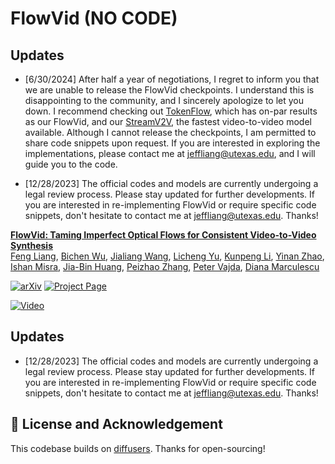 # FlowVid (NO CODE)

## Updates

- [6/30/2024] After half a year of negotiations, I regret to inform you that we are unable to release the FlowVid checkpoints. I understand this is disappointing to the community, and I sincerely apologize to let you down. I recommend checking out [TokenFlow](https://github.com/omerbt/TokenFlow), which has on-par results as our FlowVid, and our [StreamV2V](https://github.com/Jeff-LiangF/streamv2v), the fastest video-to-video model available. Although I cannot release the checkpoints, I am permitted to share code snippets upon request. If you are interested in exploring the implementations, please contact me at jeffliang@utexas.edu, and I will guide you to the code.

- [12/28/2023] The official codes and models are currently undergoing a legal review process. Please stay updated for further developments. If you are interested in re-implementing FlowVid or require specific code snippets, don't hesitate to contact me at jeffliang@utexas.edu. Thanks!


**[FlowVid: Taming Imperfect Optical Flows for Consistent Video-to-Video Synthesis]()**
<br/>
[Feng Liang](https://jeff-liangf.github.io/),
[Bichen Wu](https://scholar.google.com/citations?user=K3QJPdMAAAAJ&hl=en),
[Jialiang Wang](https://sites.google.com/view/jialiangwang/home/),
[Licheng Yu](https://lichengunc.github.io/),
[Kunpeng Li](https://kunpengli1994.github.io/),
[Yinan Zhao](https://yinan-zhao.github.io/),
[Ishan Misra](https://imisra.github.io/),
[Jia-Bin Huang](https://jbhuang0604.github.io/),
[Peizhao Zhang](https://www.linkedin.com/in/peizhao-zhang-14846042/),
[Peter Vajda](https://sites.google.com/site/vajdap),
[Diana Marculescu](https://www.ece.utexas.edu/people/faculty/diana-marculescu)
<br/>


[![arXiv](https://img.shields.io/badge/arXiv-2312.17681-b31b1b.svg)](https://arxiv.org/abs/2312.17681)
[![Project Page](https://img.shields.io/badge/Project-Website-orange)](https://jeff-liangf.github.io/projects/flowvid/)


[![Video](https://img.youtube.com/vi/o4_WypjOK10/0.jpg)](https://www.youtube.com/watch?v=o4_WypjOK10)


## Updates

- [12/28/2023] The official codes and models are currently undergoing a legal review process. Please stay updated for further developments. If you are interested in re-implementing FlowVid or require specific code snippets, don't hesitate to contact me at jeffliang@utexas.edu. Thanks!


## 📜 License and Acknowledgement

This codebase builds on [diffusers](https://github.com/huggingface/diffusers). Thanks for open-sourcing!
